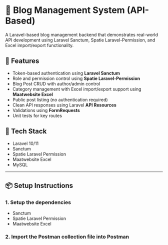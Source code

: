 # 📰 Blog Management System (API-Based)

A Laravel-based blog management backend that demonstrates real-world API development using Laravel Sanctum, Spatie Laravel-Permission, and Excel import/export functionality.

## 🚀 Features

- Token-based authentication using **Laravel Sanctum**
- Role and permission control using **Spatie Laravel-Permission**
- Blog Post CRUD with author/admin control
- Category management with Excel import/export support using **Maatwebsite Excel**
- Public post listing (no authentication required)
- Clean API responses using Laravel **API Resources**
- Validations using **FormRequests**
- Unit tests for key routes

## 🧱 Tech Stack

- Laravel 10/11
- Sanctum
- Spatie Laravel Permission
- Maatwebsite Excel
- MySQL

---

## 📦 Setup Instructions

### 1. Setup the dependencies
- Sanctum
- Spatie Laravel Permission
- Maatwebsite Excel

### 2. Import the Postman collection file into Postman

